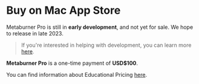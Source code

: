 # Buy on Mac App Store

Metaburner Pro is still in **early development**, and not yet for sale. We hope to release in late 2023.

> If you're interested in helping with development, you can learn more [here](/how-to-use/).

<!--
> [:icon-desktop-download: **Buy on the Mac App Store**](https://apps.apple.com/us/app/metaburner-pro/id6474466386)
-->

**Metaburner Pro** is a one-time payment of **USD$100**.

You can find information about Educational Pricing [here](/educational/).